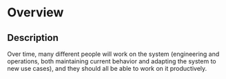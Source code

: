 # Overview

## Description

Over time, many different people will work on the system (engineering and operations, both maintaining current behavior and adapting the system to new use cases), and they should all be able to work on it productively.
